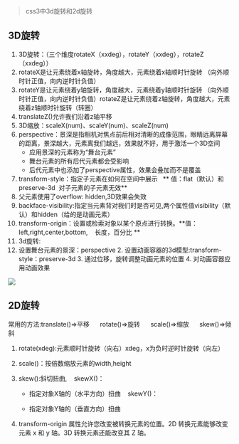 >css3中3d旋转和2d旋转

## 3D旋转

1. 3D旋转：（三个维度rotateX（xxdeg），rotateY（xxdeg），rotateZ（xxdeg））
2. rotateX是让元素绕着x轴旋转，角度越大，元素绕着x轴顺时针旋转 （向外顺时针正值，向内逆时针负值）
3. rotateY是让元素绕着y轴旋转，角度越大，元素绕着y轴顺时针旋转 （向外顺时针正值，向内逆时针负值）rotateZ是让元素绕着z轴旋转，角度越大，元素绕着z轴顺时针旋转（转圈）
4. translateZ()允许我们沿着z轴平移
5. 3D缩放：scaleX(num)、scaleY(num)、scaleZ(num)
6. perspective：景深是指相机对焦点前后相对清晰的成像范围，眼睛远离屏幕的距离，景深越大，元素离我们越远，效果就不好，用于激活一个3D空间
    * 应用景深的元素称为“舞台元素”   
    * 舞台元素的所有后代元素都会受影响
    * 后代元素中也添加了perspective属性，效果会叠加而不是覆盖
7. transform-style：指定子元素在如何在空间中展示   ** 值：flat（默认）和preserve-3d  对子元素的子元素无效**
8. 父元素使用了overflow: hidden,3D效果会失效
9. backface-visibility:指定当元素背对我们时是否可见,两个属性值visibility（默认）和hidden（给的是动画元素）
10. transform-origin：设置或检索对象以某个原点进行转换。**值：left,right,center,bottom,    长度，百分比
**
11. 3d旋转:
1.  设置舞台元素的景深：perspective
    2.  设置动画容器的3d模型:transform-style：preserve-3d
    3.  通过位移，旋转调整动画元素的位置
    4.  对动画容器应用动画效果

![](https://i.postimg.cc/GhGJM2TG/css3-attr1.png)


## 2D旋转

常用的方法:translate()=>平移      rotate()=>旋转      scale()=>缩放      skew()=>倾斜

1. rotate(xdeg):元素顺时针旋转（向右）xdeg，x为负时逆时针旋转（向左）

2. scale()：按倍数缩放元素的width,height

3. skew():斜切扭曲,    skewX(<angle>)：

    - 指定对象X轴的（水平方向）扭曲    skewY(<angle>)：

    - 指定对象Y轴的（垂直方向）扭曲

4. transform-origin 属性允许您改变被转换元素的位置。2D 转换元素能够改变元素 x 和 y 轴。3D 转换元素还能改变其 Z 轴。
